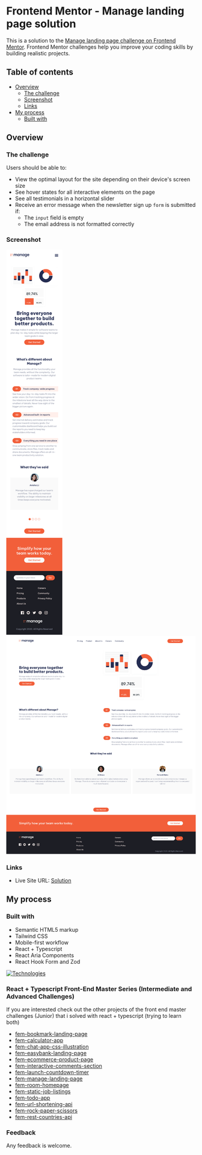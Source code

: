# Frontend Mentor - Manage landing page solution

This is a solution to the [Manage landing page challenge on Frontend Mentor](https://www.frontendmentor.io/challenges/manage-landing-page-SLXqC6P5). Frontend Mentor challenges help you improve your coding skills by building realistic projects.

## Table of contents

- [Overview](#overview)
  - [The challenge](#the-challenge)
  - [Screenshot](#screenshot)
  - [Links](#links)
- [My process](#my-process)
  - [Built with](#built-with)

## Overview

### The challenge

Users should be able to:

- View the optimal layout for the site depending on their device's screen size
- See hover states for all interactive elements on the page
- See all testimonials in a horizontal slider
- Receive an error message when the newsletter sign up `form` is submitted if:
  - The `input` field is empty
  - The email address is not formatted correctly

### Screenshot

![mobile](./public/mobile.png)
![desktop](./public/desktop.png)

### Links

- Live Site URL: [Solution](https://piojosistematico.github.io/fem-manage-landing-page/)

## My process

### Built with

- Semantic HTML5 markup
- Tailwind CSS
- Mobile-first workflow
- React + Typescript
- React Aria Components
- React Hook Form and Zod

[![Technologies](https://skillicons.dev/icons?i=html,tailwind,react,typescript,vite&perline=5)](https://skillicons.dev)

### React + Typescript Front-End Master Series (Intermediate and Advanced Challenges)

If you are interested check out the other projects of the front end master challenges (Junior) that i solved with react + typescript (trying to learn both)

- [fem-bookmark-landing-page](https://github.com/PiojoSistematico/fem-bookmark-landing-page/)
- [fem-calculator-app](https://github.com/PiojoSistematico/fem-calculator-app/)
- [fem-chat-app-css-illustration](https://github.com/PiojoSistematico/fem-chat-app-css-illustration/)
- [fem-easybank-landing-page](https://github.com/PiojoSistematico/fem-easybank-landing-page/)
- [fem-ecommerce-product-page](https://github.com/PiojoSistematico/fem-ecommerce-product-page/)
- [fem-interactive-comments-section](https://github.com/PiojoSistematico/fem-interactive-comments-section/)
- [fem-launch-countdown-timer](https://github.com/PiojoSistematico/fem-launch-countdown-timer/)
- [fem-manage-landing-page](https://github.com/PiojoSistematico/fem-manage-landing-page/)
- [fem-room-homepage](https://github.com/PiojoSistematico/fem-room-homepage/)
- [fem-static-job-listings](https://github.com/PiojoSistematico/fem-static-job-listings/)
- [fem-todo-app](https://github.com/PiojoSistematico/fem-todo-app/)
- [fem-url-shortening-api](https://github.com/PiojoSistematico/fem-url-shortening-api/)
- [fem-rock-paper-scissors](https://github.com/PiojoSistematico/fem-rock-paper-scissors/)
- [fem-rest-countries-api](https://github.com/PiojoSistematico/fem-rest-countries-api/)

### Feedback

Any feedback is welcome.
